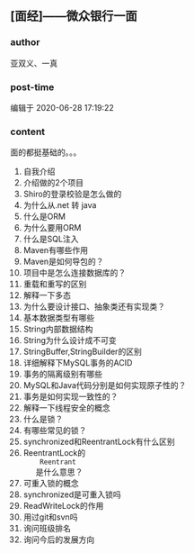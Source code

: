 ## [面经]——微众银行一面
### author 
亚双义、一真
### post-time 

编辑于  2020-06-28 17:19:22
### content 
<div class="post-topic-des nc-post-content">
 <p>
  面的都挺基础的。。。
 </p>
 <ol>
  <li>
   自我介绍
  </li>
  <li>
   介绍做的2个项目
  </li>
  <li>
   Shiro的登录校验是怎么做的
  </li>
  <li>
   为什么从.net 转 java
  </li>
  <li>
   什么是ORM
  </li>
  <li>
   为什么要用ORM
  </li>
  <li>
   什么是SQL注入
  </li>
  <li>
   Maven有哪些作用
  </li>
  <li>
   Maven是如何导包的？
  </li>
  <li>
   项目中是怎么连接数据库的？
  </li>
  <li>
   重载和重写的区别
  </li>
  <li>
   解释一下多态
  </li>
  <li>
   为什么要设计接口、抽象类还有实现类？
  </li>
  <li>
   基本数据类型有哪些
  </li>
  <li>
   String内部数据结构
  </li>
  <li>
   String为什么设计成不可变
  </li>
  <li>
   StringBuffer,StringBuilder的区别
  </li>
  <li>
   详细解释下MySQL事务的ACID
  </li>
  <li>
   事务的隔离级别有哪些
  </li>
  <li>
   MySQL和Java代码分别是如何实现原子性的？
  </li>
  <li>
   事务是如何实现一致性的？
  </li>
  <li>
   解释一下线程安全的概念
  </li>
  <li>
   什么是锁？
  </li>
  <li>
   有哪些常见的锁？
  </li>
  <li>
   synchronized和ReentrantLock有什么区别
  </li>
  <li>
   ReentrantLock的
   <code>
    Reentrant
   </code>
   是什么意思？
  </li>
  <li>
   可重入锁的概念
  </li>
  <li>
   synchronized是可重入锁吗
  </li>
  <li>
   ReadWriteLock的作用
  </li>
  <li>
   用过git和svn吗
  </li>
  <li>
   询问班级排名
  </li>
  <li>
   询问今后的发展方向
  </li>
 </ol>
</div>
